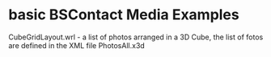 # basic BSContact Media Examples


CubeGridLayout.wrl - a list of photos arranged in a 3D Cube, the list of fotos are defined in the XML file PhotosAll.x3d 
